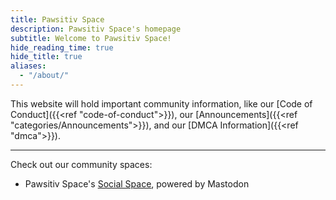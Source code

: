 ```yaml
---
title: Pawsitiv Space
description: Pawsitiv Space's homepage
subtitle: Welcome to Pawsitiv Space!
hide_reading_time: true
hide_title: true
aliases:
  - "/about/"
---
```


This website will hold important community information, like our [Code of Conduct]({{<ref "code-of-conduct">}}), our [Announcements]({{<ref "categories/Announcements">}}), and our [DMCA Information]({{<ref "dmca">}}).

---

Check out our community spaces:

* Pawsitiv Space's [Social Space](https://social.pawsitiv.space "https://social.pawsitiv.space"), powered by Mastodon
